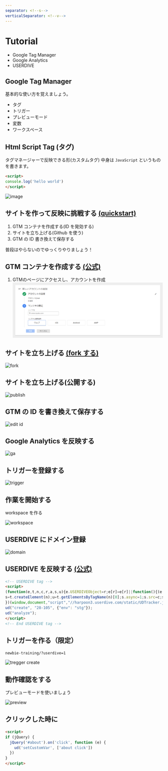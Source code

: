 ```yaml
---
separator: <!--s-->
verticalSeparator: <!--v-->
---
```


# Tutorial

* Google Tag Manager
* Google Analytics
* USERDIVE

<!--s-->

## Google Tag Manager

基本的な使い方を覚えましょう。

* タグ
* トリガー
* プレビューモード
* 変数
* ワークスペース

<!--v-->

## Html Script Tag (タグ)

タグマネージャーで反映できる形(カスタムタグ)
中身は `JavaScript` というものを書きます。

```html
<script>
console.log('hello world')
</script>
```

![image](./img/custom-html.png)

<!--s-->

## サイトを作って反映に挑戦する [(quickstart)](https://developers.google.com/tag-manager/quickstart)

1.  GTM コンテナを作成する(ID を発効する)
1.  サイトを立ち上げる(Github を使う)
1.  GTM の ID 書き換えて保存する

普段はやらないのでゆっくりやりましょう！

<!--v-->

## GTM コンテナを作成する [(公式)](https://support.google.com/tagmanager/answer/6103696?hl=ja#new)
1. GTMのページにアクセスし、アカウントを作成
![account](./img/account.png)
<!--v-->

## サイトを立ち上げる [(fork する)](https://github.com/uncovertruth/newbie-training)

![fork](./img/fork.gif)

<!--v-->

## サイトを立ち上げる(公開する)

![publish](./img/publish.gif)

<!--v-->

## GTM の ID を書き換えて保存する

![edit id](./img/edit-id.gif)

<!--s-->

## Google Analytics を反映する

![ga](./img/ga.png)

<!--v-->

## トリガーを登録する

![trigger](./img/trigger.gif)

<!--s-->

## 作業を開始する

workspace を作る

![workspace](./img/workspace.gif)

<!--v-->

## USERDIVE にドメイン登録

![domain](./img/domain.png)

<!--v-->

## USERDIVE を反映する [(公式)](https://docs.userdive.com/ja/web/devguide/javascript/)

```html
<!-- USERDIVE tag -->
<script>
(function(e,t,n,c,r,a,s,u){e.USERDIVEObject=r;e[r]=e[r]||function(){(e[r].queue=e[r].queue||[]).push(arguments)};
s=t.createElement(n);u=t.getElementsByTagName(n)[0];s.async=1;s.src=c;s.charset=a;u.parentNode.insertBefore(s,u)
})(window,document,"script","//harpoon3.userdive.com/static/UDTracker.js","ud","UTF-8");
ud("create", "28-105", {"env": "stg"});
ud("analyze");
</script>
<!-- End USERDIVE tag -->
```

<!--v-->

## トリガーを作る（限定）

`newbie-training/?userdive=1`

![tregger create](./img/trigger-create.png)

<!--v-->

## 動作確認をする

プレビューモードを使いましょう

![preview](./img/preview.gif)

<!--v-->

## クリックした時に

```html
<script>
if (jQuery) {
  jQuery('#about').on('click', function (e) {
    ud('setCustomVar', ['about click'])
  })
}
</script>
```
